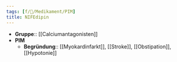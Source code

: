 ```yaml
---
tags: [f/💊/Medikament/PIM]
title: NIFEdipin
---
```

- **Gruppe**:: [[Calciumantagonisten]]
- **PIM**
	- **Begründung**:: [[Myokardinfarkt]], [[Stroke]], [[Obstipation]], [[Hypotonie]]